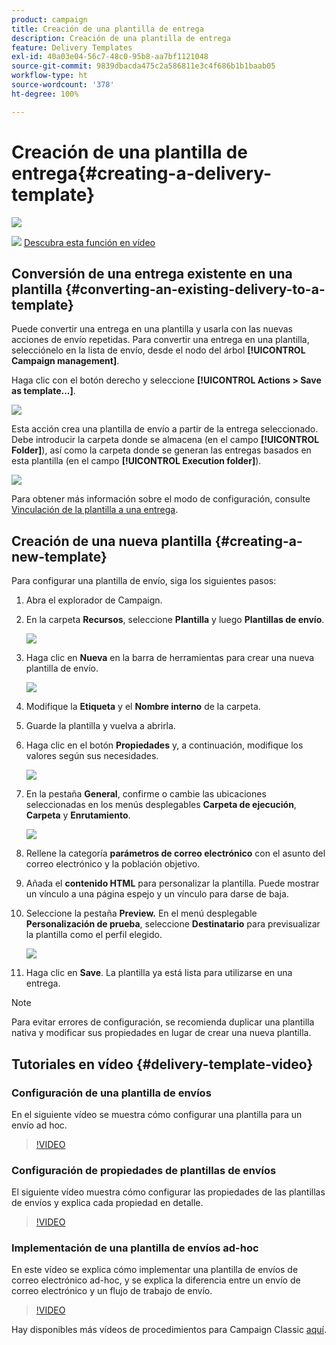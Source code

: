 ```yaml
---
product: campaign
title: Creación de una plantilla de entrega
description: Creación de una plantilla de entrega
feature: Delivery Templates
exl-id: 40a03e04-56c7-48c0-95b8-aa7bf1121048
source-git-commit: 9839dbacda475c2a586811e3c4f686b1b1baab05
workflow-type: ht
source-wordcount: '378'
ht-degree: 100%

---
```


# Creación de una plantilla de entrega{#creating-a-delivery-template}

![](../../assets/common.svg)

![](assets/do-not-localize/how-to-video.png) [Descubra esta función en vídeo](#delivery-template-video)

## Conversión de una entrega existente en una plantilla {#converting-an-existing-delivery-to-a-template}

Puede convertir una entrega en una plantilla y usarla con las nuevas acciones de envío repetidas. Para convertir una entrega en una plantilla, selecciónelo en la lista de envío, desde el nodo del árbol **[!UICONTROL Campaign management]**.

Haga clic con el botón derecho y seleccione **[!UICONTROL Actions > Save as template...]**.

![](assets/s_ncs_user_campaign_save_as_scenario.png)

Esta acción crea una plantilla de envío a partir de la entrega seleccionado. Debe introducir la carpeta donde se almacena (en el campo **[!UICONTROL Folder]**), así como la carpeta donde se generan las entregas basados en esta plantilla (en el campo **[!UICONTROL Execution folder]**).

![](assets/s_ncs_user_campaign_save_as_scenario_a.png)

Para obtener más información sobre el modo de configuración, consulte [Vinculación de la plantilla a una entrega](creating-a-delivery-from-a-template.md#linking-the-template-to-a-delivery).

## Creación de una nueva plantilla {#creating-a-new-template}

Para configurar una plantilla de envío, siga los siguientes pasos:

1. Abra el explorador de Campaign.
1. En la carpeta **Recursos**, seleccione **Plantilla** y luego **Plantillas de envío**.

   ![](assets/delivery_template_1.png)

1. Haga clic en **Nueva** en la barra de herramientas para crear una nueva plantilla de envío.

   ![](assets/delivery_template_2.png)

1. Modifique la **Etiqueta** y el **Nombre interno** de la carpeta.
1. Guarde la plantilla y vuelva a abrirla.
1. Haga clic en el botón **Propiedades** y, a continuación, modifique los valores según sus necesidades.

   ![](assets/delivery_template_3.png)

1. En la pestaña **General**, confirme o cambie las ubicaciones seleccionadas en los menús desplegables **Carpeta de ejecución**, **Carpeta** y **Enrutamiento**.

   ![](assets/delivery_template_4.png)

1. Rellene la categoría **parámetros de correo electrónico** con el asunto del correo electrónico y la población objetivo.
1. Añada el **contenido HTML** para personalizar la plantilla. Puede mostrar un vínculo a una página espejo y un vínculo para darse de baja.
1. Seleccione la pestaña **Preview.** En el menú desplegable **Personalización de prueba**, seleccione **Destinatario** para previsualizar la plantilla como el perfil elegido.

   ![](assets/delivery_template_5.png)

1. Haga clic en **Save**. La plantilla ya está lista para utilizarse en una entrega.

>[!NOTE]
>
>Para evitar errores de configuración, se recomienda duplicar una plantilla nativa y modificar sus propiedades en lugar de crear una nueva plantilla.

## Tutoriales en vídeo {#delivery-template-video}

### Configuración de una plantilla de envíos

En el siguiente vídeo se muestra cómo configurar una plantilla para un envío ad hoc.

>[!VIDEO](https://video.tv.adobe.com/v/24066?quality=12)

### Configuración de propiedades de plantillas de envíos

El siguiente vídeo muestra cómo configurar las propiedades de las plantillas de envíos y explica cada propiedad en detalle.

>[!VIDEO](https://video.tv.adobe.com/v/24067?quality=12)

### Implementación de una plantilla de envíos ad-hoc

En este vídeo se explica cómo implementar una plantilla de envíos de correo electrónico ad-hoc, y se explica la diferencia entre un envío de correo electrónico y un flujo de trabajo de envío.

>[!VIDEO](https://video.tv.adobe.com/v/24065?quality=12)

Hay disponibles más vídeos de procedimientos para Campaign Classic [aquí](https://experienceleague.adobe.com/docs/campaign-classic-learn/tutorials/overview.html?lang=es).
